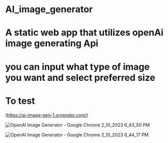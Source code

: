 # AI_image_generator

# A static web app that utilizes openAi image generating Api 
# you can input what type of image you want and select preferred size

# To test
(https://ai-image-gen-1.onrender.com/)


![OpenAI Image Generator - Google Chrome 2_10_2023 6_43_50 PM](https://user-images.githubusercontent.com/33720231/218160532-c419be58-4204-4ff2-96f2-18debc5d46b7.png)

![OpenAI Image Generator - Google Chrome 2_10_2023 6_44_17 PM](https://user-images.githubusercontent.com/33720231/218160820-33541147-0688-4dbb-adc6-3dab8d03a7e5.png)
